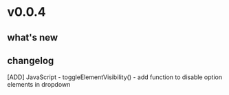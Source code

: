 # v0.0.4

## what's new

## changelog

[ADD] JavaScript - toggleElementVisibility() - add function to disable option elements in dropdown
